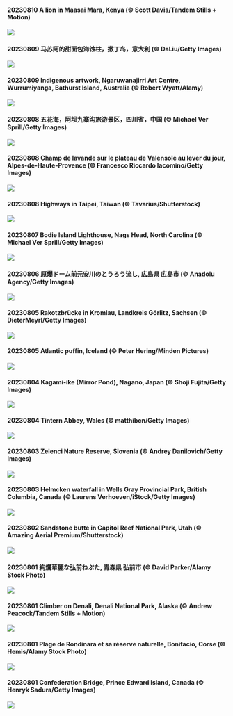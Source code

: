 #### 20230810 A lion in Maasai Mara, Kenya (© Scott Davis/Tandem Stills + Motion)

![](20230810_WorldLionDay_1920x1080.jpg)

#### 20230809 马苏阿的甜面包海蚀柱，撒丁岛，意大利 (© DaLiu/Getty Images)

![](20230809_PandiZucchero_1920x1080.jpg)

#### 20230809 Indigenous artwork, Ngaruwanajirri Art Centre, Wurrumiyanga, Bathurst Island, Australia (© Robert Wyatt/Alamy)

![](20230809_BathurstArt_1920x1080.jpg)

#### 20230808 五花海，阿坝九寨沟旅游景区，四川省，中国 (© Michael Ver Sprill/Getty Images)

![](20230808_LiQiu_1920x1080.jpg)

#### 20230808 Champ de lavande sur le plateau de Valensole au lever du jour, Alpes-de-Haute-Provence (© Francesco Riccardo Iacomino/Getty Images)

![](20230808_LavenderFrance_1920x1080.jpg)

#### 20230808 Highways in Taipei, Taiwan (© Tavarius/Shutterstock)

![](20230808_InfinityTaipei_1920x1080.jpg)

#### 20230807 Bodie Island Lighthouse, Nags Head, North Carolina (© Michael Ver Sprill/Getty Images)

![](20230807_BodieNC_1920x1080.jpg)

#### 20230806 原爆ドーム前元安川のとうろう流し, 広島県 広島市 (© Anadolu Agency/Getty Images)

![](20230806_HiroshimaPeace_1920x1080.jpg)

#### 20230805 Rakotzbrücke in Kromlau, Landkreis Görlitz, Sachsen (© DieterMeyrl/Getty Images)

![](20230805_Bogenbruecke_1920x1080.jpg)

#### 20230805 Atlantic puffin, Iceland (© Peter Hering/Minden Pictures)

![](20230805_AtlanticPuffin_1920x1080.jpg)

#### 20230804 Kagami-ike (Mirror Pond), Nagano, Japan (© Shoji Fujita/Getty Images)

![](20230804_NaganoPond_1920x1080.jpg)

#### 20230804 Tintern Abbey, Wales (© matthibcn/Getty Images)

![](20230804_GothicRuins_1920x1080.jpg)

#### 20230803 Zelenci Nature Reserve, Slovenia (© Andrey Danilovich/Getty Images)

![](20230803_ZelenciSprings_1920x1080.jpg)

#### 20230803 Helmcken waterfall in Wells Gray Provincial Park, British Columbia, Canada (© Laurens Verhoeven/iStock/Getty Images)

![](20230803_HelmckenWaterfall_1920x1080.jpg)

#### 20230802 Sandstone butte in Capitol Reef National Park, Utah (© Amazing Aerial Premium/Shutterstock)

![](20230802_CapitolButte_1920x1080.jpg)

#### 20230801 絢爛華麗な弘前ねぷた, 青森県 弘前市 (© David Parker/Alamy Stock Photo)

![](20230801_Neputa_1920x1080.jpg)

#### 20230801 Climber on Denali, Denali National Park, Alaska (© Andrew Peacock/Tandem Stills + Motion)

![](20230801_DenaliClimber_1920x1080.jpg)

#### 20230801 Plage de Rondinara et sa réserve naturelle, Bonifacio, Corse (© Hemis/Alamy Stock Photo)

![](20230801_Corse_1920x1080.jpg)

#### 20230801 Confederation Bridge, Prince Edward Island, Canada (© Henryk Sadura/Getty Images)

![](20230801_ConfederationBridge_1920x1080.jpg)

